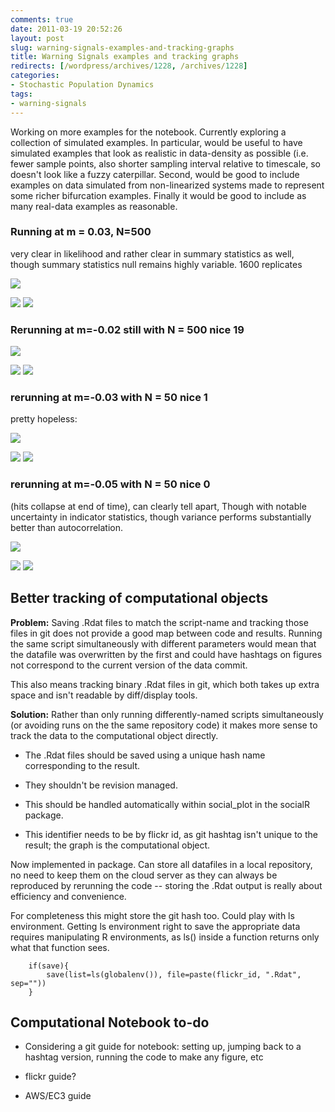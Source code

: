 ```yaml
---
comments: true
date: 2011-03-19 20:52:26
layout: post
slug: warning-signals-examples-and-tracking-graphs
title: Warning Signals examples and tracking graphs
redirects: [/wordpress/archives/1228, /archives/1228]
categories:
- Stochastic Population Dynamics
tags:
- warning-signals
---
```


Working on more examples for the notebook.  Currently exploring a collection of simulated examples.  In particular, would be useful to have simulated examples that look as realistic in data-density as possible (i.e. fewer sample points, also shorter sampling interval relative to timescale, so doesn't look like a fuzzy caterpillar.  Second, would be good to include examples on data simulated from non-linearized systems made to represent some richer bifurcation examples.  Finally it would be good to include as many real-data examples as reasonable.




  





### Running at m = 0.03, N=500




very clear in likelihood and rather clear in summary statistics as well, though summary statistics null remains highly variable.  1600 replicates  

![]( http://farm6.staticflickr.com/5135/5534015439_d8089c1e21_o.png )





![]( http://farm6.staticflickr.com/5291/5531339094_b9ff913ceb_o.png )
 ![]( http://farm6.staticflickr.com/5173/5530753225_6a486687f8_o.png )





  





### Rerunning at m=-0.02 still with N = 500 nice 19




![]( http://farm6.staticflickr.com/5093/5540597051_153f31e85c_o.png )





![]( http://farm6.staticflickr.com/5094/5540149387_6de217dea4_o.png )
 ![]( http://farm6.staticflickr.com/5256/5540149185_46de9fb206_o.png )





### rerunning at m=-0.03 with N = 50 nice 1




pretty hopeless:  

![]( http://farm6.staticflickr.com/5016/5541051116_0b98381e1d_o.png )





![]( http://farm6.staticflickr.com/5016/5540268369_1d1cede1ea_o.png )
 ![]( http://farm6.staticflickr.com/5051/5540849966_4ea51e10cc_o.png )





### rerunning at m=-0.05 with N = 50 nice 0




(hits collapse at end of time), can clearly tell apart, Though with notable uncertainty in indicator statistics, though variance performs substantially better than autocorrelation.




![]( http://farm6.staticflickr.com/5253/5540480089_b8e8e12cc5_o.png )
  

![]( http://farm6.staticflickr.com/5057/5540287643_c70bf339b6_o.png )
 ![]( http://farm6.staticflickr.com/5134/5540869288_2af4d6f227_o.png )





  





## Better tracking of computational objects




**Problem:** Saving .Rdat files to match the script-name and tracking those files in git does not provide a good map between code and results.  Running the same script simultaneously with different parameters would mean that the datafile was overwritten by the first and could have hashtags on figures not correspond to the current version of the data commit.




This also means tracking binary .Rdat files in git, which both takes up extra space and isn't readable by diff/display tools.




**Solution:** Rather than only running differently-named scripts simultaneously (or avoiding runs on the the same repository code) it makes more sense to track the data to the computational object directly.






  * The .Rdat files should be saved using a unique hash name corresponding to the result.


  * They shouldn't be revision managed.


  * This should  be handled automatically within social_plot in the socialR package.


  * This identifier needs to be by flickr id, as git hashtag isn't unique to the result; the graph is the computational object.




Now implemented in package.  Can store all datafiles in a local repository, no need to keep them on the cloud server as they can always be reproduced by rerunning the code -- storing the .Rdat output is really about efficiency and convenience.




For completeness this might store the git hash too.  Could play with ls environment. Getting ls environment right to save the appropriate data requires manipulating R environments, as ls() inside a function returns only what that function sees.



    
    	if(save){
    		save(list=ls(globalenv()), file=paste(flickr_id, ".Rdat", sep=""))
    	}




  





## Computational Notebook to-do






  * Considering a git guide for notebook: setting up, jumping back to a hashtag version, running the code to make any figure, etc


  * flickr guide?


  * AWS/EC3 guide


